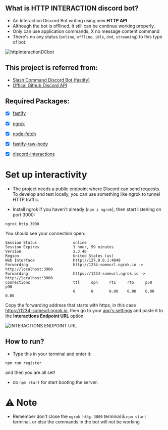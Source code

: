 ## What is HTTP INTERACTION discord bot?
- An Interaction Discord Bot writing using new **HTTP API**
- Although the bot is offlined, it still can be continue working properly.
- Only can use application commands, X no message content command
- There's no any status (`online`, `offline`, `idle`, `dnd`, `streaming`) to this type of bot.

<img class="httpImg" src="https://cdn.discordapp.com/attachments/958979886528221244/969958354409627718/unknown.png" alt="httpInteractionDCbot">

## This project is referred from:
- [Slash Command Discord Bot (fastify)](https://ianmitchell.dev/blog/creating-a-discord-http-slash-command-bot-with-fastify)
- [Offical Github Discord API](https://github.com/discord/discord-example-app)

## Required Packages:
-   [x] [fastify](https://www.npmjs.com/package/fastify)
-   [x] [ngrok](https://www.npmjs.com/package/ngrok)
-   [x] [node-fetch](https://www.npmjs.com/package/node-fetch)
-   [x] [fastify-raw-body](https://www.npmjs.com/package/fastify-raw-body)
-   [x] [discord-interactions](https://www.npmjs.com/package/discord-interactions)


# Set up interactivity
- The project needs a public endpoint where Discord can send requests. To develop and test locally, you can use something like ngrok to tunnel HTTP traffic.

- Install ngrok if you haven't already (```npm i ngrok```), then start listening on port 3000:

```
ngrok http 3000
```
You should see your connection open:

```
Session Status                online    
Session Expires               1 hour, 59 minutes                                                                        
Version                       2.3.40                                                                                   
Region                        United States (us)                                                                        
Web Interface                 http://127.0.0.1:4040                                                                     
Forwarding                    http://1234-someurl.ngrok.io -> http://localhost:3000      
Forwarding                    https://1234-someurl.ngrok.io -> http://localhost:3000                                                                                                                             
Connections                   ttl     opn     rt1     rt5     p50     p90                                                                             
                              0       0       0.00    0.00    0.00    0.00
```
Copy the forwarding address that starts with https, in this case https://1234-someurl.ngrok.io, then go to your [app's settings](https://discord.com/developers/applications) and paste it to the **Interactions Endpoint URL** option.

<img class="httpImg" src="https://cdn.discordapp.com/attachments/958979886528221244/969957873004204073/unknown.png" alt="INTERACTIONS ENDPOINT URL">

## How to run?
- Type this in your terminal and enter it:
```
npm run register
```
and then you are all set!

- do ```npm start``` for start booting the server.

# ⚠️ Note
- Remember don't close the `ngrok http 3000` terminal & ```npm start``` terminal, or else the commands in the bot will not be working
